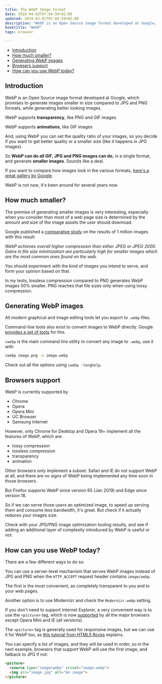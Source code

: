 ```yaml
---
title: The WebP Image Format
date: 2018-04-03T07:04:59+02:00
updated: 2019-02-01T07:04:59+02:00
description: "WebP is an Open Source image format developed at Google, which promises to generate images smaller in size compared to JPG and PNG formats, while generating better looking images"
booktitle: "WebP"
tags: browser

---
```


<!-- TOC -->

- [Introduction](#introduction)
- [How much smaller?](#how-much-smaller)
- [Generating WebP images](#generating-webp-images)
- [Browsers support](#browsers-support)
- [How can you use WebP today?](#how-can-you-use-webp-today)

<!-- /TOC -->

## Introduction

WebP is an Open Source image format developed at Google, which promises to generate images smaller in size compared to JPG and PNG formats, while generating better looking images.

WebP supports **transparency**, like PNG and GIF images.

WebP supports **animations**, like GIF images

And, using WebP you can set the quality ratio of your images, so you decide if you want to get better quality or a smaller size (like it happens in JPG images).

So **WebP can do all GIF, JPG and PNG images can do**, in a single format, and generate **smaller images**. Sounds like a deal.

If you want to compare how images look in the various formats, [here's a great gallery by Google](https://developers.google.com/speed/webp/gallery).

WebP is not _new_, it's been around for several years now.

## How much smaller?

The premise of generating smaller images is very interesting, especially when you consider than most of a web page size is determined by the amount and size of the image assets the user should download.

Google published a [comparative study](https://developers.google.com/speed/webp/docs/c_study) on the results of 1 million images with this result:

_WebP achieves overall higher compression than either JPEG or JPEG 2000. Gains in file size minimization are particularly high for smaller images which are the most common ones found on the web._

You should experiment with the kind of images you intend to serve, and form your opinion based on that.

In my tests, lossless compression compared to PNG generates WebP images 50% smaller. PNG reaches that file sizes only when using lossy compression.

## Generating WebP images

All modern graphical and image editing tools let you export to `.webp` files.

Command-line tools also exist to convert images to WebP directly. Google [provides a set of tools](https://developers.google.com/speed/webp/download) for this.

`cwebp` is the main command line utility to convert any image to `.webp`, use it with

```bash
cwebp image.png -o image.webp
```

Check out all the options using `cwebp -longhelp`.

## Browsers support

WebP is currently supported by

- Chrome
- Opera
- Opera Mini
- UC Browser
- Samsung Internet

However, only Chrome for Desktop and Opera 19+ implement all the features of WebP, which are:

- lossy compression
- lossless compression
- transparency
- animation

Other browsers only implement a subset. Safari and IE do not support WebP at all, and there are no signs of WebP being implemented any time soon in those browsers.

But Firefox supports WebP since version 65 (Jan 2019) and Edge since version 18.

So if we can serve those users an optimized image, to speed up serving them and consume less bandwidth, it's great. But check if it actually reduces your images size.

Check with your JPG/PNG image optimization tooling results, and see if adding an additional layer of complexity introduced by WebP is useful or not.

## How can you use WebP today?

There are a few different ways to do so.

You can use a server-level mechanism that serves WebP images instead of JPG and PNG when the `HTTP_ACCEPT` request header contains `image/webp`.

The first is the most convenient, as completely transparent to you and to your web pages.

Another option is to use Modernizr and check the `Modernizr.webp` setting.

If you don't need to support Internet Explorer, a very convenient way is to use the `<picture>` tag, which is now [supported](https://caniuse.com/#search=picture) by all the major browsers except Opera Mini and IE (all versions).

The `<picture>` tag is generally used for responsive images, but we can use it for WebP too, as [this tutorial from HTML5 Rocks](https://www.html5rocks.com/en/tutorials/responsive/picture-element/#toc-file-type) explains.

You can specify a list of images, and they will be used in order, so in the next example, browsers that support WebP will use the first image, and fallback to JPG if not:

```html
<picture>
  <source type="image/webp" srcset="image.webp">
  <img src="image.jpg" alt="An image">
</picture>
```

